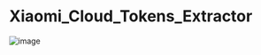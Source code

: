 # Xiaomi_Cloud_Tokens_Extractor
![image](https://user-images.githubusercontent.com/75828293/128301375-02208357-786d-4fd4-b393-e39f66bfaf01.png)
